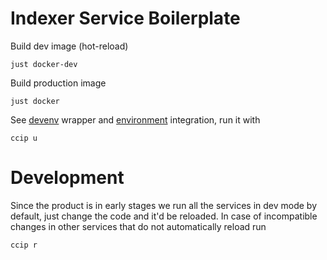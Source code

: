 # Indexer Service Boilerplate
Build dev image (hot-reload)
```
just docker-dev
```
Build production image
```
just docker
```

See [devenv](../services/indexer.go) wrapper and [environment](../environment.go) integration, run it with
```
ccip u
```

# Development

Since the product is in early stages we run all the services in dev mode by default, just change the code and it'd be reloaded.
In case of incompatible changes in other services that do not automatically reload run
```
ccip r
```